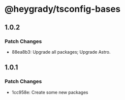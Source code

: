 # @heygrady/tsconfig-bases

## 1.0.2

### Patch Changes

- 88ea8b3: Upgrade all packages; Upgrade Astro.

## 1.0.1

### Patch Changes

- 1cc958e: Create some new packages
